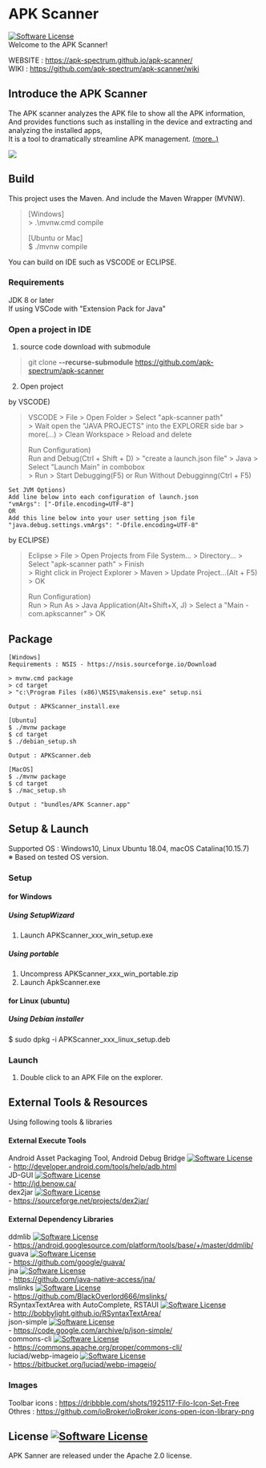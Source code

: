 # APK Scanner 
[![Software License](https://img.shields.io/badge/license-Apache%202.0-brightgreen.svg)](https://github.com/apk-spectrum/apk-scanner/blob/master/LICENSE)  
Welcome to the APK Scanner!  

WEBSITE : https://apk-spectrum.github.io/apk-scanner/  
WIKI : https://github.com/apk-spectrum/apk-scanner/wiki  


## Introduce the APK Scanner  
The APK scanner analyzes the APK file to show all the APK information,  
And provides functions such as installing in the device and extracting and analyzing the installed apps,  
It is a tool to dramatically streamline APK management. [(more..)](https://apk-spectrum.github.io/apk-scanner/)

![](https://github.com/apk-spectrum/apk-scanner/blob/gh-pages/img/manual/apk-scanner-launch-img.png)

## Build
This project uses the Maven. And include the Maven Wrapper (MVNW).  
> [Windows]  
> \> .\mvnw.cmd compile   
>  
> [Ubuntu or Mac]  
> $ ./mvnw compile  

You can build on IDE such as VSCODE or ECLIPSE.  

### Requirements
JDK 8 or later  
If using VSCode with "Extension Pack for Java"  

### Open a project in IDE
1. source code download with submodule  
> git clone **--recurse-submodule** https://github.com/apk-spectrum/apk-scanner  

2. Open project  

by VSCODE)  
> VSCODE > File > Open Folder > Select "apk-scanner path"  
> \> Wait open the "JAVA PROJECTS" into the EXPLORER side bar > more(…) > Clean Workspace > Reload and delete  
>  
> Run Configuration)  
> Run and Debug(Ctrl + Shift + D) > "create a launch.json file" > Java > Select "Launch Main" in combobox  
> \> Run > Start Debugging(F5) or Run Without Debugginng(Ctrl + F5)  
```
Set JVM Options)  
Add line below into each configuration of launch.json  
"vmArgs": ["-Dfile.encoding=UTF-8"]  
OR  
Add this line below into your user setting json file  
"java.debug.settings.vmArgs": "-Dfile.encoding=UTF-8"  
```

by ECLIPSE)  
> Eclipse > File > Open Projects from File System... > Directory... > Select "apk-scanner path" > Finish  
> \> Right click in Project Explorer > Maven > Update Project...(Alt + F5) > OK  
>  
> Run Configuration)  
> Run > Run As > Java Application(Alt+Shift+X, J) > Select a "Main - com.apkscanner" > OK  

## Package
```
[Windows]
Requirements : NSIS - https://nsis.sourceforge.io/Download

> mvnw.cmd package
> cd target
> "c:\Program Files (x86)\NSIS\makensis.exe" setup.nsi

Output : APKScanner_install.exe
```

```
[Ubuntu]  
$ ./mvnw package  
$ cd target  
$ ./debian_setup.sh  

Output : APKScanner.deb
```

```
[MacOS]  
$ ./mvnw package  
$ cd target  
$ ./mac_setup.sh  

Output : "bundles/APK Scanner.app"
```

## Setup & Launch  
Supported OS : Windows10, Linux Ubuntu 18.04, macOS Catalina(10.15.7)  
※ Based on tested OS version.  

### Setup  

#### for Windows  
##### Using SetupWizard  
1. Launch APKScanner_xxx_win_setup.exe  
##### Using portable  
1. Uncompress APKScanner_xxx_win_portable.zip  
2. Launch ApkScanner.exe  

#### for Linux (ubuntu)  
##### Using Debian installer  
$ sudo dpkg -i APKScanner_xxx_linux_setup.deb  

### Launch
1. Double click to an APK File on the explorer.  


## External Tools & Resources  
Using following tools & libraries  

#### External Execute Tools  
Android Asset Packaging Tool, Android Debug Bridge [![Software License](https://img.shields.io/badge/license-Attribution%202.5-brightgreen.svg)](https://developer.android.com/license.html)  
\- http://developer.android.com/tools/help/adb.html  
JD-GUI [![Software License](https://img.shields.io/badge/license-GPLv3-brightgreen.svg)](https://github.com/java-decompiler/jd-gui/blob/master/LICENSE)  
\- http://jd.benow.ca/  
dex2jar [![Software License](https://img.shields.io/badge/license-Apache%202.0-brightgreen.svg)](http://www.apache.org/licenses/LICENSE-2.0)  
\- https://sourceforge.net/projects/dex2jar/  

#### External Dependency Libraries  
ddmlib [![Software License](https://img.shields.io/badge/license-Attribution%202.5-brightgreen.svg)](https://developer.android.com/license.html)  
\- https://android.googlesource.com/platform/tools/base/+/master/ddmlib/  
guava [![Software License](https://img.shields.io/badge/license-Apache%202.0-brightgreen.svg)](https://github.com/google/guava/blob/master/COPYING)  
\- https://github.com/google/guava/  
jna [![Software License](https://img.shields.io/badge/license-LGPL-brightgreen.svg)](https://github.com/java-native-access/jna/blob/master/LICENSE)  
\- https://github.com/java-native-access/jna/  
mslinks [![Software License](https://img.shields.io/badge/license-WTFPL-brightgreen.svg)](https://github.com/BlackOverlord666/mslinks/blob/master/LICENSE)  
\- https://github.com/BlackOverlord666/mslinks/  
RSyntaxTextArea with AutoComplete, RSTAUI [![Software License](https://img.shields.io/badge/license-BSD-brightgreen.svg)](https://github.com/bobbylight/RSyntaxTextArea/blob/master/src/main/dist/RSyntaxTextArea.License.txt)  
\- http://bobbylight.github.io/RSyntaxTextArea/  
json-simple [![Software License](https://img.shields.io/badge/license-Apache%202.0-brightgreen.svg)](https://github.com/fangyidong/json-simple/blob/master/LICENSE.txt)  
\- https://code.google.com/archive/p/json-simple/  
commons-cli [![Software License](https://img.shields.io/badge/license-Apache%202.0-brightgreen.svg)](http://www.apache.org/licenses/)  
\- https://commons.apache.org/proper/commons-cli/  
luciad/webp-imageio [![Software License](https://img.shields.io/badge/license-Apache%202.0-brightgreen.svg)](http://www.apache.org/licenses/)  
\- https://bitbucket.org/luciad/webp-imageio/  

### Images  
Toolbar icons : https://dribbble.com/shots/1925117-Filo-Icon-Set-Free   
Othres : https://github.com/ioBroker/ioBroker.icons-open-icon-library-png

## License [![Software License](https://img.shields.io/badge/license-Apache%202.0-brightgreen.svg)](https://github.com/apk-spectrum/apk-scanner/blob/master/LICENSE)  
APK Sanner are released under the Apache 2.0 license.  

